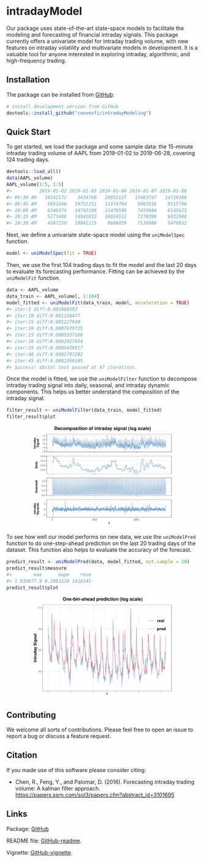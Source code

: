<!-- README.md is generated from README.Rmd. Please edit that file -->

# intradayModel

Our package uses state-of-the-art state-space models to facilitate the
modeling and forecasting of financial intraday signals. This package
currently offers a univariate model for intraday trading volume, with
new features on intraday volatility and multivariate models in
development. It is a valuable tool for anyone interested in exploring
intraday, algorithmic, and high-frequency trading.

## Installation

The package can be installed from
[GitHub](https://github.com/convexfi/intradayModeling):

``` r
# install development version from GitHub
devtools::install_github("convexfi/intradayModeling")
```

## Quick Start

To get started, we load the package and some sample data: the 15-minute
intraday trading volume of AAPL from 2019-01-02 to 2019-06-28, covering
124 trading days.

``` r
devtools::load_all()
data(AAPL_volume)
AAPL_volume[1:5, 1:5]
#>          2019-01-02 2019-01-03 2019-01-04 2019-01-07 2019-01-08
#> 09:30 AM   10142172    3434769   20852127   15463747   14719388
#> 09:45 AM    5691840   19751251   13374784    9962816    9515796
#> 10:00 AM    6240374   14743180   11478596    7453044    6145623
#> 10:15 AM    5273488   14841012   16024512    7270399    6031988
#> 10:30 AM    4587159   18041115    8686059    7130980    5479852
```

Next, we define a univariate state-space model using the `uniModelSpec`
function.

``` r
model <- uniModelSpec(fit = TRUE)
```

Then, we use the first 104 trading days to fit the model and the last 20
days to evaluate its forecasting performance. Fitting can be achieved by
the `uniModelFit` function.

``` r
data <- AAPL_volume
data_train <- AAPL_volume[, 1:104]
model_fitted <- uniModelFit(data_train, model, acceleration = TRUE)
#> iter:5 diff:0.002868503
#> iter:10 diff:0.001158477
#> iter:15 diff:0.001227848
#> iter:20 diff:0.0007639725
#> iter:25 diff:0.0005357166
#> iter:30 diff:0.0002927454
#> iter:35 diff:0.0005428917
#> iter:40 diff:0.0001707282
#> iter:45 diff:0.0002356185
#> Success! abstol test passed at 47 iterations.
```

Once the model is fitted, we use the `uniModelFilter` function to
decompose intraday trading signal into daily, seasonal, and intraday
dynamic components. This helps us better understand the composition of
the intraday signal.

``` r
filter_result <- uniModelFilter(data_train, model_fitted)
filter_result$plot
```

<img src="man/figures/README-quick-start-filter-1.png" width="75%" style="display: block; margin: auto;" />

To see how well our model performs on new data, we use the
`uniModelPred` function to do one-step-ahead prediction on the last 20
trading days of the dataset. This function also helps to evaluate the
accuracy of the forecast.

``` r
predict_result <- uniModelPred(data, model_fitted, out.sample = 20)
predict_result$measure
#>        mae      mape    rmse
#> 1 630877.9 0.2083228 1418145
predict_result$plot
```

<img src="man/figures/README-quick-start-pred-1.png" width="75%" style="display: block; margin: auto;" />

## Contributing

We welcome all sorts of contributions. Please feel free to open an issue
to report a bug or discuss a feature request.

## Citation

If you made use of this software please consider citing:

-   Chen, R., Feng, Y., and Palomar, D. (2016). Forecasting intraday
    trading volume: A kalman filter approach.
    <https://papers.ssrn.com/sol3/papers.cfm?abstract_id=3101695>

## Links

Package: [GitHub](https://github.com/convexfi/intradayModeling)

README file:
[GitHub-readme](https://github.com/convexfi/intradayModeling/blob/master/README.md).

Vignette:
[GitHub-vignette](https://htmlpreview.github.io/?https://github.com/convexfi/intradayModeling/blob/master/vignettes/intradayModel.html).

